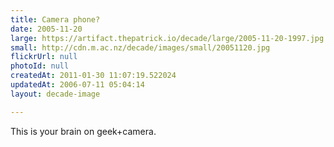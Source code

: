 ```yaml
---
title: Camera phone?
date: 2005-11-20
large: https://artifact.thepatrick.io/decade/large/2005-11-20-1997.jpg
small: http://cdn.m.ac.nz/decade/images/small/20051120.jpg
flickrUrl: null
photoId: null
createdAt: 2011-01-30 11:07:19.522024
updatedAt: 2006-07-11 05:04:14
layout: decade-image

---
```

This is your brain on geek+camera.

